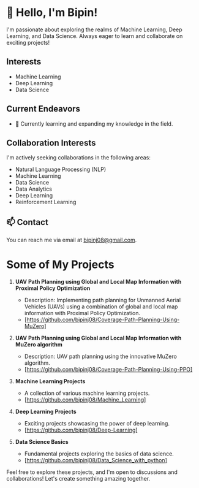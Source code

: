 # 👋 Hello, I'm Bipin!

I'm passionate about exploring the realms of Machine Learning, Deep Learning, and Data Science. Always eager to learn and collaborate on exciting projects!

## Interests
- Machine Learning
- Deep Learning
- Data Science

## Current Endeavors
- 🌱 Currently learning and expanding my knowledge in the field.

## Collaboration Interests
I'm actively seeking collaborations in the following areas:
- Natural Language Processing (NLP)
- Machine Learning
- Data Science
- Data Analytics
- Deep Learning
- Reinforcement Learning

## 📫 Contact
You can reach me via email at [bipinj08@gmail.com](mailto:bipinj08@gmail.com).

# Some of My Projects

1. **UAV Path Planning using Global and Local Map Information with Proximal Policy Optimization**
   - Description: Implementing path planning for Unmanned Aerial Vehicles (UAVs) using a combination of global and local map information with Proximal Policy Optimization.
   - [https://github.com/bipinj08/Coverage-Path-Planning-Using-MuZero]

2. **UAV Path Planning using Global and Local Map Information with MuZero algorithm**
   - Description: UAV path planning using the innovative MuZero algorithm.
   - [https://github.com/bipinj08/Coverage-Path-Planning-Using-PPO]

3. **Machine Learning Projects**
   - A collection of various machine learning projects.
   - [https://github.com/bipinj08/Machine_Learning]

4. **Deep Learning Projects**
   - Exciting projects showcasing the power of deep learning.
   - [https://github.com/bipinj08/Deep-Learning]

5. **Data Science Basics**
   - Fundamental projects exploring the basics of data science.
   - [https://github.com/bipinj08/Data_Science_with_python]

Feel free to explore these projects, and I'm open to discussions and collaborations! Let's create something amazing together.
